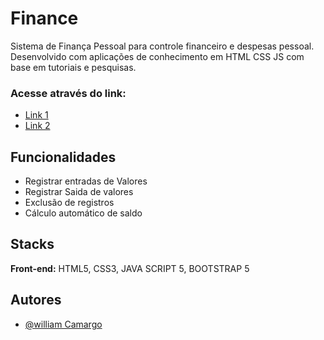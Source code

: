 # Finance

Sistema de Finança Pessoal para controle financeiro e despesas pessoal.
Desenvolvido com aplicações de conhecimento em HTML CSS JS com base em tutoriais e pesquisas.

### Acesse através do link:

- [Link 1](https://finance-fz7p.vercel.app/)
- [Link 2](https://hotwyl.github.io/finance/) 



## Funcionalidades

- Registrar entradas de Valores
- Registrar Saida de valores
- Exclusão de registros
- Cálculo automático de saldo


## Stacks

**Front-end:** HTML5, CSS3, JAVA SCRIPT 5, BOOTSTRAP 5


## Autores

- [@william Camargo](https://www.linkedin.com/in/william-camargo-50aab85b/)


